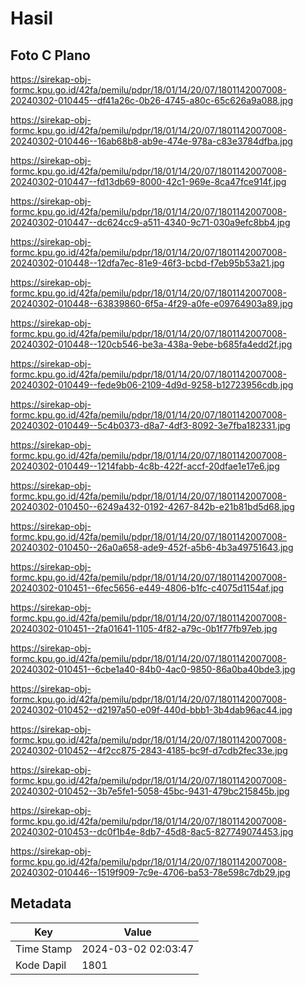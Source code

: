 # Hasil

## Foto C Plano

https://sirekap-obj-formc.kpu.go.id/42fa/pemilu/pdpr/18/01/14/20/07/1801142007008-20240302-010445--df41a26c-0b26-4745-a80c-65c626a9a088.jpg

https://sirekap-obj-formc.kpu.go.id/42fa/pemilu/pdpr/18/01/14/20/07/1801142007008-20240302-010446--16ab68b8-ab9e-474e-978a-c83e3784dfba.jpg

https://sirekap-obj-formc.kpu.go.id/42fa/pemilu/pdpr/18/01/14/20/07/1801142007008-20240302-010447--fd13db69-8000-42c1-969e-8ca47fce914f.jpg

https://sirekap-obj-formc.kpu.go.id/42fa/pemilu/pdpr/18/01/14/20/07/1801142007008-20240302-010447--dc624cc9-a511-4340-9c71-030a9efc8bb4.jpg

https://sirekap-obj-formc.kpu.go.id/42fa/pemilu/pdpr/18/01/14/20/07/1801142007008-20240302-010448--12dfa7ec-81e9-46f3-bcbd-f7eb95b53a21.jpg

https://sirekap-obj-formc.kpu.go.id/42fa/pemilu/pdpr/18/01/14/20/07/1801142007008-20240302-010448--63839860-6f5a-4f29-a0fe-e09764903a89.jpg

https://sirekap-obj-formc.kpu.go.id/42fa/pemilu/pdpr/18/01/14/20/07/1801142007008-20240302-010448--120cb546-be3a-438a-9ebe-b685fa4edd2f.jpg

https://sirekap-obj-formc.kpu.go.id/42fa/pemilu/pdpr/18/01/14/20/07/1801142007008-20240302-010449--fede9b06-2109-4d9d-9258-b12723956cdb.jpg

https://sirekap-obj-formc.kpu.go.id/42fa/pemilu/pdpr/18/01/14/20/07/1801142007008-20240302-010449--5c4b0373-d8a7-4df3-8092-3e7fba182331.jpg

https://sirekap-obj-formc.kpu.go.id/42fa/pemilu/pdpr/18/01/14/20/07/1801142007008-20240302-010449--1214fabb-4c8b-422f-accf-20dfae1e17e6.jpg

https://sirekap-obj-formc.kpu.go.id/42fa/pemilu/pdpr/18/01/14/20/07/1801142007008-20240302-010450--6249a432-0192-4267-842b-e21b81bd5d68.jpg

https://sirekap-obj-formc.kpu.go.id/42fa/pemilu/pdpr/18/01/14/20/07/1801142007008-20240302-010450--26a0a658-ade9-452f-a5b6-4b3a49751643.jpg

https://sirekap-obj-formc.kpu.go.id/42fa/pemilu/pdpr/18/01/14/20/07/1801142007008-20240302-010451--6fec5656-e449-4806-b1fc-c4075d1154af.jpg

https://sirekap-obj-formc.kpu.go.id/42fa/pemilu/pdpr/18/01/14/20/07/1801142007008-20240302-010451--2fa01641-1105-4f82-a79c-0b1f77fb97eb.jpg

https://sirekap-obj-formc.kpu.go.id/42fa/pemilu/pdpr/18/01/14/20/07/1801142007008-20240302-010451--6cbe1a40-84b0-4ac0-9850-86a0ba40bde3.jpg

https://sirekap-obj-formc.kpu.go.id/42fa/pemilu/pdpr/18/01/14/20/07/1801142007008-20240302-010452--d2197a50-e09f-440d-bbb1-3b4dab96ac44.jpg

https://sirekap-obj-formc.kpu.go.id/42fa/pemilu/pdpr/18/01/14/20/07/1801142007008-20240302-010452--4f2cc875-2843-4185-bc9f-d7cdb2fec33e.jpg

https://sirekap-obj-formc.kpu.go.id/42fa/pemilu/pdpr/18/01/14/20/07/1801142007008-20240302-010452--3b7e5fe1-5058-45bc-9431-479bc215845b.jpg

https://sirekap-obj-formc.kpu.go.id/42fa/pemilu/pdpr/18/01/14/20/07/1801142007008-20240302-010453--dc0f1b4e-8db7-45d8-8ac5-827749074453.jpg

https://sirekap-obj-formc.kpu.go.id/42fa/pemilu/pdpr/18/01/14/20/07/1801142007008-20240302-010446--1519f909-7c9e-4706-ba53-78e598c7db29.jpg


## Metadata

| Key        | Value               |
| ---------- | ------------------- |
| Time Stamp | 2024-03-02 02:03:47 |
| Kode Dapil | 1801                |



